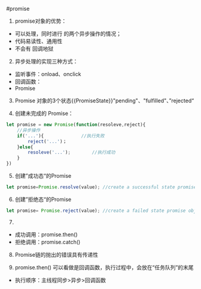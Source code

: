 #promise
1. promise对象的优势：
- 可以处理，同时进行 的两个异步操作的情况；
- 代码易读性、通用性
- 不会有 回调地狱

2. 异步处理的实现三种方式：
- 监听事件：onload、onclick
- 回调函数：
- Promise

3. Promise 对象的3个状态{{PromiseState}}"pending"、"fulfilled"、”rejected“

4. 创建未完成的 Promise：
```javascript
let promise = new Promise(function(resoleve,reject){
    //异步操作
    if('...'){              //执行失败
        reject('...')；
    }else{
        resoleve('...');        //执行成功
    }
})
```

5. 创建”成功态“的Promise
```javascript
let promise=Promise.resolve(value); //create a successful state promise object
```
6. 创建”拒绝态“的Promise
```javascript
let promise= Promise.reject(value); //create a failed state promise object 
```

7. 
- 成功调用：promise.then()
- 拒绝调用：promise.catch()

8. Promise链的抛出的错误具有传递性

9. promise.then() 可以看做是回调函数，执行过程中，会放在“任务队列”的末尾
- 执行顺序：主线程同步>异步>回调函数



